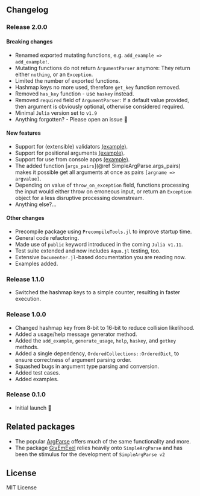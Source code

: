 
## Changelog

### Release 2.0.0

#### Breaking changes

- Renamed exported mutating functions, e.g. `add_example => add_example!`.
- Mutating functions do not return `ArgumentParser` anymore: They return either `nothing`, or an `Exception`.
- Limited the number of exported functions.
- Hashmap keys no more used, therefore `get_key` function removed.
- Removed `has_key` function - use `haskey` instead.
- Removed `required` field of `ArgumentParser`: If a default value provided, then argument is obviously optional, otherwise considered required.
- Minimal `Julia` version set to `v1.9`
- Anything forgotten? - Please open an issue 🙂  

#### New features

- Support for (extensible) validators [(example)](@ref "Example 3 - validating arguments").
- Support for positional arguments [(example)](@ref "Example 4 - positional arguments, custom validator").
- Support for use from console apps [(example)](@ref "Example 4 - positional arguments, custom validator").
- The added function [`args_pairs`](@ref SimpleArgParse.args_pairs) makes it possible get all arguments at once as pairs `[argname => argvalue]`.
- Depending on value of `throw_on_exception` field, functions processing the input would either throw on erroneous input, or return an `Exception` object for a less disruptive processing downstream.
- Anything else?...


#### Other changes

- Precompile package using `PrecompileTools.jl` to improve startup time.
- General code refactoring.
- Made use of `public` keyword introduced in the coming `Julia v1.11`.
- Test suite extended and now includes `Aqua.jl` testing, too.
- Extensive `Documenter.jl`-based documentation you are reading now.
- Examples added.

### Release 1.1.0

- Switched the hashmap keys to a simple counter, resulting in faster execution. 

### Release 1.0.0

- Changed hashmap key from 8-bit to 16-bit to reduce collision likelihood.
- Added a usage/help message generator method.
- Added the `add_example`, `generate_usage`, `help`, `haskey`, and `getkey` methods.
- Added a single dependency, `OrderedCollections::OrderedDict`, to ensure correctness of argument parsing order.
- Squashed bugs in argument type parsing and conversion.
- Added test cases.
- Added examples.

### Release 0.1.0

- Initial launch :rocket:

## Related packages

- The popular [ArgParse](https://github.com/carlobaldassi/ArgParse.jl) offers much of the same functionality and more.
- The package [GivEmExel](https://github.com/Eben60/GivEmExel.jl) relies heavily onto `SimpleArgParse` and has been the stimulus for the development of `SimpleArgParse v2`

## License

MIT License

[Julia]: http://julialang.org

[docs-img]: https://img.shields.io/badge/docs-stable-blue.svg
[docs-url]: https://github.com/admercs/SimpleArgParse.jl

[codecov-img]: https://codecov.io/gh/admercs/SimpleArgParse.jl/branch/master/graph/badge.svg
[codecov-url]: https://codecov.io/gh/admercs/SimpleArgParse.jl

[CI-img]: https://github.com/admercs/SimpleArgParse.jl/actions/workflows/github-actions.yml/badge.svg
[CI-url]: https://github.com/admercs/SimpleArgParse.jl/actions/workflows/github-actions.yml
